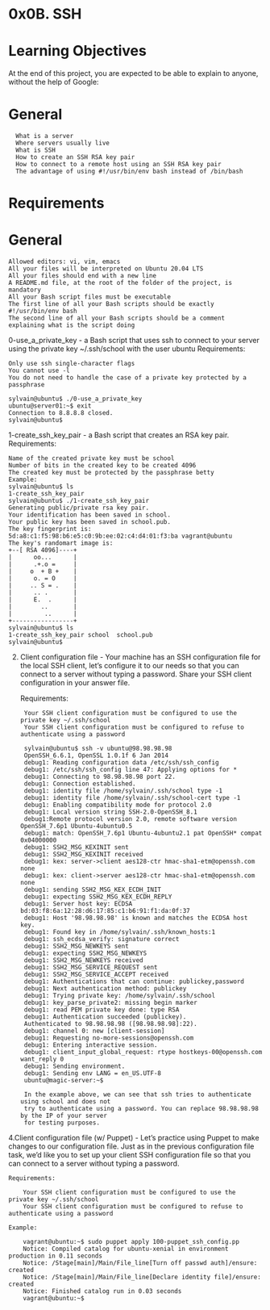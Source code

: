 # 0x0B. SSH

# Learning Objectives

At the end of this project, you are expected to be able to explain to anyone, without the help of Google:
# General

      What is a server
      Where servers usually live
      What is SSH
      How to create an SSH RSA key pair
      How to connect to a remote host using an SSH RSA key pair
      The advantage of using #!/usr/bin/env bash instead of /bin/bash
# Requirements

# General

    Allowed editors: vi, vim, emacs
    All your files will be interpreted on Ubuntu 20.04 LTS
    All your files should end with a new line
    A README.md file, at the root of the folder of the project, is mandatory
    All your Bash script files must be executable
    The first line of all your Bash scripts should be exactly #!/usr/bin/env bash
    The second line of all your Bash scripts should be a comment explaining what is the script doing
    
0-use_a_private_key - a Bash script that uses ssh to connect to your server using the private key ~/.ssh/school with the user ubuntu
  Requirements:

    Only use ssh single-character flags
    You cannot use -l
    You do not need to handle the case of a private key protected by a passphrase

    sylvain@ubuntu$ ./0-use_a_private_key
    ubuntu@server01:~$ exit
    Connection to 8.8.8.8 closed.
    sylvain@ubuntu$ 
    
 1-create_ssh_key_pair - a Bash script that creates an RSA key pair.
    Requirements:

    Name of the created private key must be school
    Number of bits in the created key to be created 4096
    The created key must be protected by the passphrase betty
    Example:
    sylvain@ubuntu$ ls
    1-create_ssh_key_pair
    sylvain@ubuntu$ ./1-create_ssh_key_pair
    Generating public/private rsa key pair.
    Your identification has been saved in school.
    Your public key has been saved in school.pub.
    The key fingerprint is:
    5d:a8:c1:f5:98:b6:e5:c0:9b:ee:02:c4:d4:01:f3:ba vagrant@ubuntu
    The key's randomart image is:
    +--[ RSA 4096]----+
    |      oo...      |
    |      .+.o =     |
    |     o  + B +    |
    |      o. = O     |
    |     .. S = .    |
    |      .. .       |
    |      E.  .      |
    |        ..       |
    |         ..      |
    +-----------------+
    sylvain@ubuntu$ ls
    1-create_ssh_key_pair school  school.pub
    sylvain@ubuntu$ 

2. Client configuration file - Your machine has an SSH configuration file for the local SSH client, let’s configure it to our needs so that you can connect to a server without typing a password. Share your SSH client configuration in your answer file.

    Requirements:

        Your SSH client configuration must be configured to use the private key ~/.ssh/school
        Your SSH client configuration must be configured to refuse to authenticate using a password
        
        sylvain@ubuntu$ ssh -v ubuntu@98.98.98.98
        OpenSSH_6.6.1, OpenSSL 1.0.1f 6 Jan 2014
        debug1: Reading configuration data /etc/ssh/ssh_config
        debug1: /etc/ssh/ssh_config line 47: Applying options for *
        debug1: Connecting to 98.98.98.98 port 22.
        debug1: Connection established.
        debug1: identity file /home/sylvain/.ssh/school type -1
        debug1: identity file /home/sylvain/.ssh/school-cert type -1
        debug1: Enabling compatibility mode for protocol 2.0
        debug1: Local version string SSH-2.0-OpenSSH_8.1
        debug1:Remote protocol version 2.0, remote software version OpenSSH_7.6p1 Ubuntu-4ubuntu0.5
        debug1: match: OpenSSH_7.6p1 Ubuntu-4ubuntu2.1 pat OpenSSH* compat 0x04000000
        debug1: SSH2_MSG_KEXINIT sent
        debug1: SSH2_MSG_KEXINIT received
        debug1: kex: server->client aes128-ctr hmac-sha1-etm@openssh.com none
        debug1: kex: client->server aes128-ctr hmac-sha1-etm@openssh.com none
        debug1: sending SSH2_MSG_KEX_ECDH_INIT
        debug1: expecting SSH2_MSG_KEX_ECDH_REPLY
        debug1: Server host key: ECDSA bd:03:f8:6a:12:28:d6:17:85:c1:b6:91:f1:da:0f:37
        debug1: Host '98.98.98.98' is known and matches the ECDSA host key.
        debug1: Found key in /home/sylvain/.ssh/known_hosts:1
        debug1: ssh_ecdsa_verify: signature correct
        debug1: SSH2_MSG_NEWKEYS sent
        debug1: expecting SSH2_MSG_NEWKEYS
        debug1: SSH2_MSG_NEWKEYS received
        debug1: SSH2_MSG_SERVICE_REQUEST sent
        debug1: SSH2_MSG_SERVICE_ACCEPT received
        debug1: Authentications that can continue: publickey,password
        debug1: Next authentication method: publickey
        debug1: Trying private key: /home/sylvain/.ssh/school
        debug1: key_parse_private2: missing begin marker
        debug1: read PEM private key done: type RSA
        debug1: Authentication succeeded (publickey).
        Authenticated to 98.98.98.98 ([98.98.98.98]:22).
        debug1: channel 0: new [client-session]
        debug1: Requesting no-more-sessions@openssh.com
        debug1: Entering interactive session.
        debug1: client_input_global_request: rtype hostkeys-00@openssh.com want_reply 0
        debug1: Sending environment.
        debug1: Sending env LANG = en_US.UTF-8
        ubuntu@magic-server:~$

        In the example above, we can see that ssh tries to authenticate using school and does not 
        try to authenticate using a password. You can replace 98.98.98.98 by the IP of your server 
        for testing purposes.
   

4.Client configuration file (w/ Puppet) - Let’s practice using Puppet to make changes to our configuration file. Just as in the previous configuration file task, we’d like you to set up your client SSH configuration file so that you can connect to a server without typing a password.

    Requirements:

        Your SSH client configuration must be configured to use the private key ~/.ssh/school
        Your SSH client configuration must be configured to refuse to authenticate using a password

    Example:

        vagrant@ubuntu:~$ sudo puppet apply 100-puppet_ssh_config.pp
        Notice: Compiled catalog for ubuntu-xenial in environment production in 0.11 seconds
        Notice: /Stage[main]/Main/File_line[Turn off passwd auth]/ensure: created
        Notice: /Stage[main]/Main/File_line[Declare identity file]/ensure: created
        Notice: Finished catalog run in 0.03 seconds
        vagrant@ubuntu:~$



